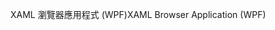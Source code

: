 <span data-ttu-id="f5f39-101">XAML 瀏覽器應用程式 (WPF)</span><span class="sxs-lookup"><span data-stu-id="f5f39-101">XAML Browser Application (WPF)</span></span>